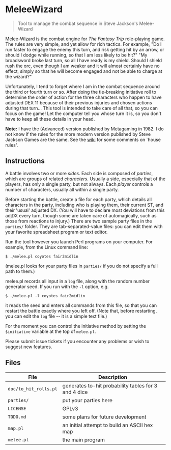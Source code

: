# MeleeWizard
> Tool to manage the combat sequence in Steve Jackson's Melee-Wizard

Melee-Wizard is the combat engine for *The Fantasy Trip* role-playing game.
The rules are very simple, and yet allow for rich tactics.  For example,
"Do I run faster
to engage the enemy this turn, and risk getting hit by an arrow, or should I
dodge while running, so that I am less likely to be hit?"
"My broadsword broke
last turn, so all I have ready is my shield.  Should I shield
rush the orc, even though I am weaker and it will almost certainly have no
effect, simply so that he will become engaged and not be able to charge at
the wizard?"

Unfortunately, I tend to forget where I am in the combat sequence around the
third or fourth turn or so.  After doing the tie-breaking initiative roll to
determine the order of action for the three characters who happen to have
adjusted DEX 11 because of their previous injuries and chosen actions during
that turn...  This tool is intended to take care of all that, so you can
focus on the game!  Let the computer tell you whose turn it is, so you don't
have to keep all these details in your head.

**Note:** I have the (Advanced) version published by Metagaming in 1982.  I
  do not know if the rules for the more modern version published by Steve
  Jackson Games are the same.  See the [wiki](https://github.com/d-rideout/MeleeWizard/wiki) for some comments on `house rules'.

## Instructions

A battle involves two or more *sides*.  Each side is composed of *parties*,
which are groups of related *characters*.  Usually a side, especially that of
the players, has only a single party, but not always.  Each *player* controls
a number of characters, usually all within a single party.

Before starting the battle, create a file for each party, which details all
characters in the party, including who is playing them, their current ST, and
their 'usual' adjusted DX.  (You will have to declare most deviations from this
adjDX every turn, though some are taken care of automagically, such as those
from reactions to injury.)
There are two sample party files in the `parties/` folder.
They are tab-separated-value files: you can edit them with your favorite
spreadsheet program or text editor.

Run the tool however you launch Perl programs on your computer.  For
example, from the Linux command line:
```
$ ./melee.pl coyotes fair2midlin
```
(melee.pl looks for your party files in `parties/` if you do not specify a
full path to them.)

melee.pl records all input in a `log` file, along with the random number generator
seed.  If you run with the `-l` option, e.g.
```
$ ./melee.pl -l coyotes fair2midlin
```
it reads the seed and enters all commands from this file, so that you can
restart the battle exactly where you left off.  (Note that, before
restarting, you can edit the `log` file -- it is a simple text file.)

For the moment you can control the initiative method by setting the
`$initiative` variable at the top of `melee.pl`.

Please submit issue tickets if you encounter any problems or wish to suggest
new features.

## Files

<!-- trying to get it to underline column headers below -->
__File__ | __Description__
---- | -----------
`doc/to_hit_rolls.pl` | generates to-hit probability tables for 3 and 4 dice
`parties/` | put your parties here
`LICENSE` | GPLv3
`TODO.md` | some plans for future development
`map.pl`  | an initial attempt to build an ASCII hex map
`melee.pl` | the main program

